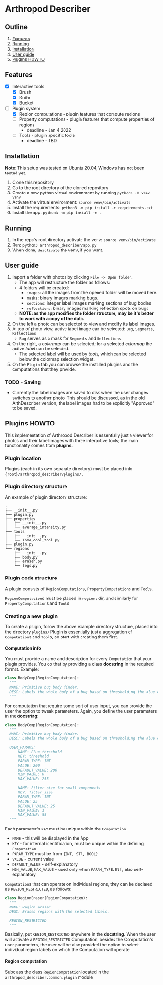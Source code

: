 # Arthropod Describer

## Outline
1. [Features](#features)
2. [Running](#running)
3. [Installation](#installation)
4. [User guide](#user-guide)
5. [Plugins HOWTO](#plugins-howto)


## Features
- [x] Interactive tools
    - [x] Brush
    - [x] Knife
    - [x] Bucket
- [ ] Plugin system
  - [x] Region computations - plugin features that compute regions
  - [ ] Property computations - plugin features that compute properties of regions
    - deadline - Jan 4 2022
  - [ ] Tools - plugin specific tools
    - deadline - TBD

## Installation
**Note**: This setup was tested on Ubuntu 20.04, Windows has not been tested yet.

1. Clone this repository
2. Go to the root directory of the cloned repository
3. Create a new python virtual environment by running `python3 -m venv venv`
4. Activate the virtual environment: `source venv/bin/activate`
5. Install the requirements: `python3 -m pip install -r requirements.txt`
6. Install the app: `python3 -m pip install -e .`

## Running

1. In the repo's root directory activate the venv: `source venv/bin/activate`
2. Run: `python3 arthropod_describer/app.py`
3. When done, `deactivate` the venv, if you want.

## User guide

1. Import a folder with photos by clicking `File -> Open folder`.
   - The app will restructure the folder as follows:
   - 4 folders will be created:
     - `images`: all the images from the opened folder will be moved here.
     - `masks`: binary images marking bugs.
     - `sections`: integer label images marking sections of bug bodies
     - `reflections`: binary images marking reflection spots on bugs
   - **NOTE: as the app modifies the folder structure, may be it's better to work with a copy of the data.**
2. On the left a photo can be selected to view and modify its label images.
3. At top of photo view, active label image can be selected: `Bug`, `Segments`, `Reflections`
   - `Bug` serves as a mask for `Segments` and `Reflections`
4. On the right, a *colormap* can be selected; for a selected *colormap* the active *label* can be selected.
   - The selected label will be used by *tools*, which can be selected below the colormap selection widget.
5. On the `Plugin` tab you can browse the installed plugins and the computations that they provide.

### TODO - Saving
- Currently the label images are saved to disk when the user changes switches to another photo. This should be discussed, 
as in the old ArthDescriber version, the label images had to be explicitly "Approved" to be saved.

## Plugins HOWTO
This implementation of Arthropod Describer is essentially just a viewer for photos and their label images with three interactive tools; 
the main functionality comes from **plugins**.

### Plugin location
Plugins (each in its own separate directory) must be placed into `{root}/arthropod_describer/plugins/` .

### Plugin directory structure
An example of plugin directory structure:

```
.
├── __init__.py
├── plugin.py
├── properties
│   ├── __init__.py
│   └── average_intensity.py
├── tools
│   ├── __init__.py
│   └── some_cool_tool.py
├── plugin.py
└── regions
    ├── __init__.py
    ├── body.py
    ├── eraser.py
    └── legs.py
```

### Plugin code structure
A plugin consists of `RegionComputation`s, `PropertyComputation`s and `Tool`s.

`RegionComputation`s must be placed in `regions` dir, and similarly for `PropertyComputation`s and `Tool`s

### Creating a new plugin

To create a plugin, follow the above example directory structure, placed into the directory `plugins/`
Plugin is essentially just a aggregation of `Computation`s and `Tool`s, so start with creating them first.

#### Computation info
You must provide a name and description for every `Computation` that your plugin provides.
You do that by providing a class **docstring** in the required format.
Example:

```python
class BodyComp(RegionComputation):
  """
  NAME: Primitive bug body finder.
  DESC: Labels the whole body of a bug based on thresholding the blue channel.
  """
```

For computation that require some sort of user input, you can provide the user the option to tweak parameters.
Again, you define the user parameters in the **docstring**:

```python
class BodyComp(RegionComputation):
  """
  NAME: Primitive bug body finder.
  DESC: Labels the whole body of a bug based on thresholding the blue channel.

  USER_PARAMS:
      NAME: Blue threshold
      KEY: threshold
      PARAM_TYPE: INT
      VALUE: 200
      DEFAULT_VALUE: 200
      MIN_VALUE: 0
      MAX_VALUE: 255

      NAME: Filter size for small components
      KEY: filter_size
      PARAM_TYPE: INT
      VALUE: 25
      DEFAULT_VALUE: 25
      MIN_VALUE: 1
      MAX_VALUE: 55
  """
```

Each parameter's `KEY` must be unique within the `Computation`.

- `NAME` - this will be displayed in the App
- `KEY` - for internal identification, must be unique within the defining `Computation`
- `PARAM_TYPE` must be from `{INT, STR, BOOL}`
- `VALUE` - current value
- `DEFAULT_VALUE` - self-explanatory
- `MIN_VALUE`, `MAX_VALUE` - used only when `PARAM_TYPE`: INT, also self-explanatory


`Computation`s that can operate on individual regions, they can be declared as  `REGION_RESTRICTED`, as follows:

```python
class RegionEraser(RegionComputation):
  """
  NAME: Region eraser
  DESC: Erases regions with the selected labels.

  REGION_RESTRICTED
  """
```

Basically, put `REGION_RESTRICTED` anywhere in the **docstring**.
When the user will activate a `REGION_RESTRICTED` Computation, besides the Computation's user parameters, the user will be
also provided the option to select individual region labels on which the Computation will operate.

#### Region computation
Subclass the class `RegionComputation` located in the `arthropod_describer.common.plugin` module